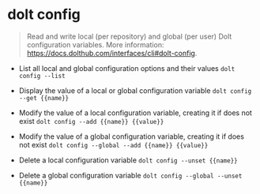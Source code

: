 # dolt config
> Read and write local (per repository) and global (per user) Dolt configuration variables.
> More information: <https://docs.dolthub.com/interfaces/cli#dolt-config>.

- List all local and global configuration options and their values
`dolt config --list`

- Display the value of a local or global configuration variable
`dolt config --get {{name}}`

- Modify the value of a local configuration variable, creating it if does not exist
`dolt config --add {{name}} {{value}}`

- Modify the value of a global configuration variable, creating it if does not exist
`dolt config --global --add {{name}} {{value}}`

- Delete a local configuration variable
`dolt config --unset {{name}}`

- Delete a global configuration variable
`dolt config --global --unset {{name}}`
